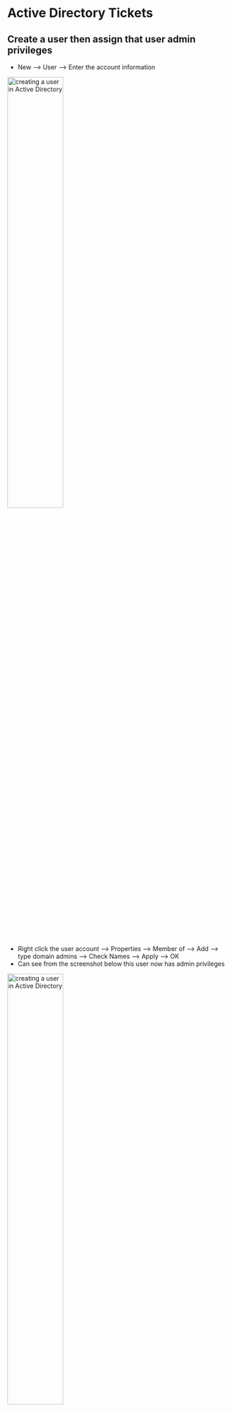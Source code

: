 <h1>Active Directory Tickets</h1>

Create a user then assign that user admin privileges
--- 
- New --> User --> Enter the account information 

<img src="https://i.imgur.com/kqRxoQe.png" height="50%" width="50%" alt="creating a user in Active Directory"/>

- Right click the user account --> Properties --> Member of --> Add --> type domain admins --> Check Names --> Apply --> OK
- Can see from the screenshot below this user now has admin privileges

<img src="https://i.imgur.com/SuazUl0.png" height="50%" width="50%" alt="creating a user in Active Directory"/>


How to check if a computer is being managed by Active Directory
--- 
- Right click Start --> System --> Rename is PC (advanced)
- Can see from the screenshot below that this PC is not being managed by Active Directory because it is in a workgroup

  <img src="https://i.imgur.com/BjD49pT.png" height="50%" width="50%" alt="creating a user in Active Directory"/>

How to find information on the local account of a computer
-- 
- Right click Start --> Computer Management --> Local Users and Groups --> Users 

<img src="https://i.imgur.com/lwSSLT3.png" height="50%" width="50%" alt="creating a user in Active Directory"/>

How to see which computer has been joined to the domain
--
- In the Domain Controller --> Domain name --> Computers

**Join a computer to the domain**
 - From the Azure Portal, set the computer's DNS settings to the DC’s Private IP address

<img src="https://i.imgur.com/uevDE61.png" height="50%" width="50%" alt="DNS settings in Azure"/>

- From the Azure Portal, restart the computer
- Login to the computer using the local admin credentials
- Right click Start --> System --> Rename this PC (advanced) --> Change --> Domain --> Enter your Domain name --> Enter the the Domain name\admin account & password

<img src="https://i.imgur.com/Ykohjyb.png" height="50%" width="50%" alt="DNS settings in Azure"/>

- Restart your computer
- Go to Active Directory Users and Computers and see if the computer has been added to the Computers folder

**When attemping to login using the account created in AD, the error message (screenshot below) appears**

<img src="https://i.imgur.com/6jJpbIC.png" height="50%" width="50%" alt="DNS settings in Azure"/>

- Server Manager --> Tools --> Group policy management -->

New Start from here 
---
<img src="https://i.imgur.com/SFbJrc3.png" height="50%" width="50%" alt="Adding a new staff member ticket"/>

- Right click New --> User --> Enter the user information
- Once user has been created --> Right click the account --> Properties --> Organisation --> Enter the Job Title --> General --> Enter the office number
- This user will now be able to login to any machine that is connected to the domain

<img src="https://i.imgur.com/OTJc1ww.png" height="50%" width="50%" alt="Ticket for creating a group and adding a user to that group"/>

- Right click --> New --> Group --> Enter the group name --> Enter the group type and scope
- Right click Stacey's name --> Properties --> Member of --> Add --> Type Marketing --> Check Names --> Apply --> OK

***Flashcard group type security & distribution, group scope - domain local, global, universe***
***Flashcard difference between organisational unit and containers***

<img src="https://i.imgur.com/AYHHp86.png" height="50%" width="50%" alt="Ticket for creating an organisational unit"/>

- Right click the domain name --> New --> Organisational Unit --> Enter the name
- Right click the Marketing group --> Move --> MarketingOU

**How to search for a user in AD**
- ADUC --> In the top bar select 'Find objects in active directory domain services' --> Enter the name of the user --> Find Now

***Carry on 31 mins in***





